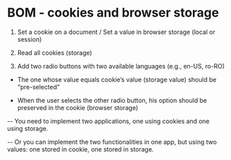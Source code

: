 # BOM - cookies and browser storage

1. Set a cookie on a document / Set a value in browser storage (local or session)

2. Read all cookies (storage)

3. Add two radio buttons with two available languages (e.g., en-US, ro-RO)

* The one whose value equals cookie’s value (storage value) should be “pre-selected”

* When the user selects the other radio button, his option should be preserved in the cookie (browser storage)


-- You need to implement two applications, one using cookies and one using storage.

-- Or you can implement the two functionalities in one app, but using two values: one stored in cookie, one stored in storage.
